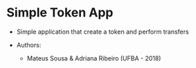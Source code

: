 # Simple Token App

* Simple application that create a token and perform transfers

* Authors:
  * Mateus Sousa & Adriana Ribeiro (UFBA - 2018)

